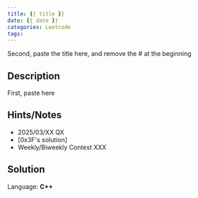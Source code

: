 ```yaml
---
title: {{ title }}
date: {{ date }}
categories: Leetcode
tags:
---
```


Second, paste the title here, and remove the # at the beginning

## Description

First, paste here

## Hints/Notes

- 2025/03/XX QX
- [0x3F's solution]
- Weekly/Biweekly Contest XXX

## Solution

Language: **C++**

```C++

```
